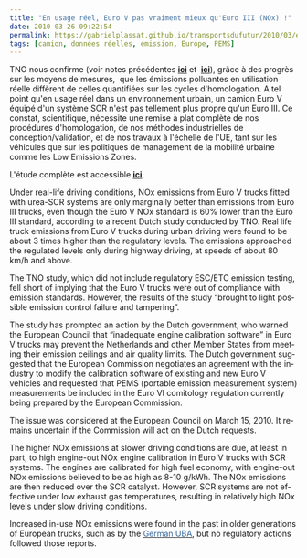 ```yaml
---
title: "En usage réel, Euro V pas vraiment mieux qu'Euro III (NOx) !"
date: 2010-03-26 09:22:54
permalink: https://gabrielplassat.github.io/transportsdufutur/2010/03/en-usage-reel-euro-v-pas-vraiment-mieux-queuro-iii-nox.html
tags: [camion, données réelles, emission, Europe, PEMS]
---
```


<p class="initial"><span lang="EN-GB" style="text-decoration: none"> TNO nous confirme (voir notes précédentes <strong><a href="https://gabrielplassat.github.io/transportsdufutur/2010/01/quand-viendra-lheure-de-la-connaissance-des-emissions-reelles.html" target="_blank">ici</a></strong> et  <strong><span style="text-decoration: underline"><a href="https://gabrielplassat.github.io/transportsdufutur/2010/02/la-pollution-un-probleme-resolu.html" target="_blank">ici</a></span></strong>), grâce à des progrès sur les moyens de mesures,  que les émissions polluantes en utilisation réelle diffèrent de celles quantifiées sur les cycles d'homologation. A tel point qu'en usage réel dans un environnement urbain, un camion Euro V équipé d'un système SCR n'est pas tellement plus propre qu'un Euro III. Ce constat, scientifique, nécessite une remise à plat complète de nos procédures d'homologation, de nos méthodes industrielles de conception/validation, et de nos travaux à l'échelle de l'UE, tant sur les véhicules que sur les politiques de management de la mobilité urbaine comme les Low Emissions Zones.</span></p> <p class="initial"><span lang="EN-GB">L'étude complète est accessible <strong><span style="text-decoration: underline"><a href="http://www.leefmilieu.nl/pdf_s/2009-12-02_TNO%20Rapport_On-road%20NOx%20emissions%20of%20Euro-V%20trucks.pdf" target="_blank">ici</a></span></strong>.</span></p> <p class="initial"><span lang="EN-GB"> </span></p>  <!--more-->  <p class="initial"><span lang="EN-GB">Under real-life driving conditions, NOx emissions from Euro V trucks fitted with urea-SCR systems are only marginally better than emissions from Euro III trucks, even though the Euro V NOx standard is 60% lower than the Euro III standard, according to a recent Dutch study conducted by TNO. Real life truck emissions from Euro V trucks during urban driving were found to be about 3 times higher than the regulatory levels. The emissions approached the regulated levels only during highway driving, at speeds of about 80 km/h and above.</span></p> <p><span lang="EN-GB">The TNO study, which did not include regulatory ESC/ETC emission testing, fell short of implying that the Euro V trucks were out of compliance with emission standards. However, the results of the study “brought to light possible emission control failure and tampering”.</span></p> <p><span lang="EN-GB">The study has prompted an action by the Dutch government, who warned the European Council that “inadequate engine calibration software” in Euro V trucks may prevent the </span><span lang="EN-GB">Netherlands</span><span lang="EN-GB"> and other </span><span lang="EN-GB">Member</span><span lang="EN-GB"> </span><span lang="EN-GB">States</span><span lang="EN-GB"> from meeting their emission ceilings and air quality limits. The Dutch government suggested that the European Commission negotiates an agreement with the industry to modify the calibration software of existing and new Euro V vehicles and requested that PEMS (portable emission measurement system) measurements be included in the Euro VI comitology regulation currently being prepared by the European Commission.</span></p> <p><span lang="EN-GB">The issue was considered at the European Council on </span><span lang="EN-GB">March 15, 2010</span><span lang="EN-GB">. It remains uncertain if the Commission will act on the Dutch requests.</span></p> <p><span lang="EN-GB">The higher NOx emissions at slower driving conditions are due, at least in part, to high engine-out NOx engine calibration in Euro V trucks with SCR systems. The engines are calibrated for high fuel economy, with engine-out NOx emissions believed to be as high as 8-10 g/kWh. The NOx emissions are then reduced over the SCR catalyst. However, SCR systems are not effective under low exhaust gas temperatures, resulting in relatively high NOx levels under slow driving conditions.</span></p> <p><span lang="EN-GB">Increased in-use NOx emissions were found in the past in older generations of European trucks, such as by the </span><span><a href="http://www.dieselnet.com/news/2003/02uba.php" title="archive news article"><span lang="EN-GB"><font color="#336699">German UBA</font></span></a></span><span lang="EN-GB">, but no regulatory actions followed those reports.</span></p>
